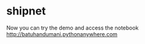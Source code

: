# shipnet
Now you can try the demo and access the notebook http://batuhandumani.pythonanywhere.com

